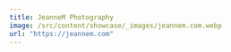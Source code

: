 ```yaml
---
title: JeanneM Photography
image: /src/content/showcase/_images/jeannem.com.webp
url: "https://jeannem.com"
---
```

